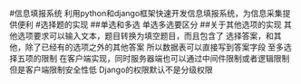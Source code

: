 #信息填报系统
利用python和django框架快速开发信息填报系统，为信息采集提供便利
#选择题的实现
##单选和多选
单选多选要区分
##关于其他选项的实现
其他选项要求可以输入文本，题目转换为填空题目，而且包含了
选择答案，和其他，除了已经有的选项之外的其他答案
所以数据表可以直接写到答案字段
至多选择五项的限制
在客户端实现，同时服务器端也可以通过中间件限制或者逻辑限制
但是客户端限制安全性低
Django的权限默认不是分级权限